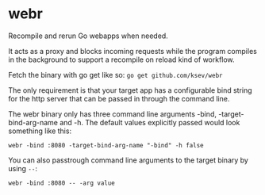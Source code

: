 # webr
Recompile and rerun Go webapps when needed.

It acts as a proxy and blocks incoming requests while the program compiles in the background to support a recompile on reload kind of workflow.

Fetch the binary with go get like so: `go get github.com/ksev/webr`

The only requirement is that your target app has a configurable bind string for the http server that can be passed in through the command line.

The webr binary only has three command line arguments -bind, -target-bind-arg-name and -h.
The default values explicitly passed would look something like this: 

`webr -bind :8080 -target-bind-arg-name "-bind" -h false`

You can also passtrough command line arguments to the target binary by using `--`:

`webr -bind :8080 -- -arg value` 
